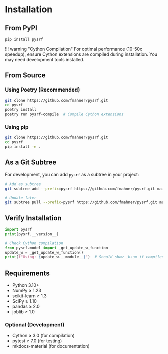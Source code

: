 # Installation

## From PyPI

```bash
pip install pysrf
```

!!! warning "Cython Compilation"
    For optimal performance (10-50x speedup), ensure Cython extensions are compiled during installation. You may need development tools installed.

## From Source

### Using Poetry (Recommended)

```bash
git clone https://github.com/fmahner/pysrf.git
cd pysrf
poetry install
poetry run pysrf-compile  # Compile Cython extensions
```

### Using pip

```bash
git clone https://github.com/fmahner/pysrf.git
cd pysrf
pip install -e .
```

## As a Git Subtree

For development, you can add `pysrf` as a subtree in your project:

```bash
# Add as subtree
git subtree add --prefix=pysrf https://github.com/fmahner/pysrf.git main --squash

# Update later
git subtree pull --prefix=pysrf https://github.com/fmahner/pysrf.git main --squash
```

## Verify Installation

```python
import pysrf
print(pysrf.__version__)

# Check Cython compilation
from pysrf.model import _get_update_w_function
update_w = _get_update_w_function()
print(f"Using: {update_w.__module__}")  # Should show _bsum if compiled
```

## Requirements

- Python 3.10+
- NumPy ≥ 1.23
- scikit-learn ≥ 1.3
- SciPy ≥ 1.10
- pandas ≥ 2.0
- joblib ≥ 1.0

### Optional (Development)

- Cython ≥ 3.0 (for compilation)
- pytest ≥ 7.0 (for testing)
- mkdocs-material (for documentation)

